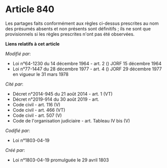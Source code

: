 # Article 840

Les partages faits conformément aux règles ci-dessus prescrites au nom des présumés absents et non présents sont définitifs ;
ils ne sont que provisionnels si les règles prescrites n'ont pas été observées.

**Liens relatifs à cet article**

_Modifié par_:

  - Loi n°64-1230 du 14 décembre 1964 - art. 2 () JORF 15 décembre 1964
  - Loi n°77-1447 du 28 décembre 1977 - art. 4 () JORF 29 décembre 1977 en vigueur le 31 mars 1978

_Cité par_:

  - Décret n°2014-945 du 21 août 2014 - art. 1 (VT)
  - Décret n°2019-914 du 30 août 2019 - art.
  - Code civil - art. 116 (V)
  - Code civil - art. 466 (VT)
  - Code civil - art. 507 (V)
  - Code de l'organisation judiciaire - art. Tableau IV bis (V)

_Codifié par_:

  - Loi n°1803-04-19

_Créé par_:

  - Loi n°1803-04-19 promulguée le 29 avril 1803
